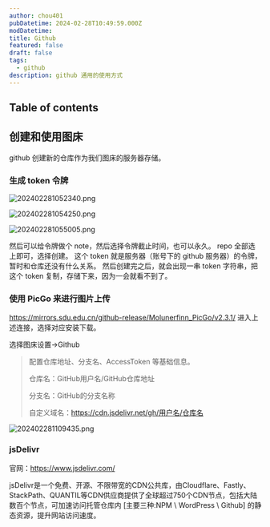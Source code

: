 ```yaml
---
author: chou401
pubDatetime: 2024-02-28T10:49:59.000Z
modDatetime:
title: Github
featured: false
draft: false
tags:
  - github
description: github 通用的使用方式
---
```


## Table of contents

## 创建和使用图床

github 创建新的仓库作为我们图床的服务器存储。

### 生成 token 令牌

![202402281052340.png](https://cdn.jsdelivr.net/gh/chou401/pic-md@master/202402281052340.png)

![202402281054250.png](https://cdn.jsdelivr.net/gh/chou401/pic-md@master/202402281054250.png)

![202402281055005.png](https://cdn.jsdelivr.net/gh/chou401/pic-md@master/202402281055005.png)

然后可以给令牌做个 note，然后选择令牌截止时间，也可以永久。
repo 全部选上即可，选择创建。
这个 token 就是服务器（账号下的 github 服务器）的令牌，暂时和仓库还没有什么关系。
然后创建完之后，就会出现一串 token 字符串，把这个 token 复制，存储下来，因为一会就看不到了。

### 使用 PicGo 来进行图片上传

<https://mirrors.sdu.edu.cn/github-release/Molunerfinn_PicGo/v2.3.1/>
进入上述连接，选择对应安装下载。

选择图床设置->Github

> 配置仓库地址、分支名、AccessToken 等基础信息。
>
> 仓库名：GitHub用户名/GitHub仓库地址
>
> 分支名：GitHub的分支名称
>
> 自定义域名：<https://cdn.jsdelivr.net/gh/用户名/仓库名>

![202402281109435.png](https://cdn.jsdelivr.net/gh/chou401/pic-md@master//202402281109435.png)

### jsDelivr

官网：<https://www.jsdelivr.com/>

jsDelivr是一个免费、开源、不限带宽的CDN公共库，由Cloudflare、Fastly、StackPath、QUANTIL等CDN供应商提供了全球超过750个CDN节点，包括大陆数百个节点，可加速访问托管仓库内 [主要三种:NPM \ WordPress \ Github] 的静态资源，提升网站访问速度。
